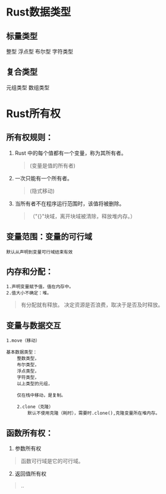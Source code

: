 # Rust数据类型
## 标量类型
整型
浮点型
布尔型
字符类型
## 复合类型
元组类型
数组类型

# Rust所有权
## 所有权规则：
1. Rust 中的每个值都有一个变量，称为其所有者。
   >(变量是值的所有者)
            
2. 一次只能有一个所有者。
    >(隐式移动)
3. 当所有者不在程序运行范围时，该值将被删除。
    >（"{}"块域，离开块域被清除，释放堆内存。）

## 变量范围：变量的可行域
    默认从声明到变量可行域结束有效

## 内存和分配：
    
    1.声明变量赋予值，值在内存中。
    2.值大小不确定：堆。
    

> 有分配就有释放。
> 决定资源是否浪费，取决于是否及时释放。

## 变量与数据交互

    1.move（移动）
```
基本数据类型：
    整数类型，
    布尔类型，
    浮点类型，
    字符类型，
    以上类型的元组，
```
        仅在栈中移动，是复制。
```
    2.clone（克隆）
        默认不使用克隆（耗时），需要时.clone(),克隆变量所在堆内存。
 ```   

 ## 函数所有权：
 1. 参数所有权
> 函数可行域是它的可行域。
 2. 返回值所有权
> ..